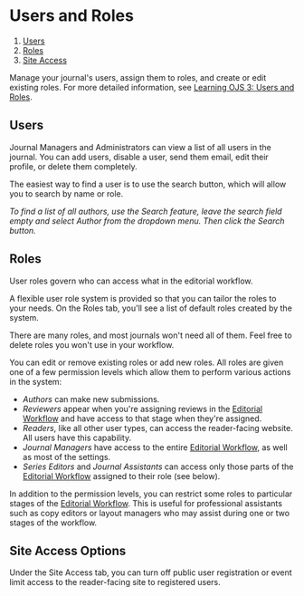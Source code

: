 # Users and Roles

1. [Users](users-and-roles#users)
1. [Roles](users-and-roles#roles)
2. [Site Access](users-and-roles#site-access)

Manage your journal's users, assign them to roles, and create or edit existing roles. For more detailed information, see [Learning OJS 3: Users and Roles](https://docs.pkp.sfu.ca/learning-ojs/en/users-and-roles).

## <a name="users"></a> Users

Journal Managers and Administrators can view a list of all users in the journal. You can add users, disable a user, send them email, edit their profile, or delete them completely.

The easiest way to find a user is to use the search button, which will allow you to search by name or role.

*To find a list of all authors, use the Search feature, leave the search field empty and select Author from the dropdown menu. Then click the Search button.*

## <a name="roles"></a> Roles

User roles govern who can access what in the editorial workflow.

A flexible user role system is provided so that you can tailor the roles to your needs. On the Roles tab, you'll see a list of default roles created by the system.

There are many roles, and most journals won't need all of them. Feel free to delete roles you won't use in your workflow.

You can edit or remove existing roles or add new roles. All roles are given one of a few permission levels which allow them to perform various actions in the system:

- *Authors* can make new submissions.
- *Reviewers* appear when you're assigning reviews in the [Editorial Workflow](editorial-workflow) and have access to that stage when they're assigned.
- *Readers*, like all other user types, can access the reader-facing website. All users have this capability.
- *Journal Managers* have access to the entire [Editorial Workflow](editorial-workflow), as well as most of the settings.
- *Series Editors* and *Journal Assistants* can access only those parts of the [Editorial Workflow](editorial-workflow) assigned to their role (see below).

In addition to the permission levels, you can restrict some roles to particular stages of the [Editorial Workflow](editorial-workflow). This is useful for professional assistants such as copy editors or layout managers who may assist during one or two stages of the workflow.

## <a name="site-access"></a> Site Access Options

Under the Site Access tab, you can turn off public user registration or event limit access to the reader-facing site to registered users.
